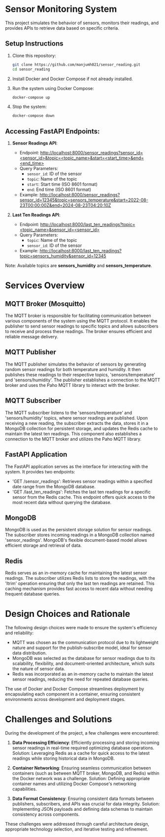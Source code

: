 # Sensor Monitoring System

This project simulates the behavior of sensors, monitors their readings, and provides APIs to retrieve data based on specific criteria.

## Setup Instructions

1. Clone this repository:
    ```bash
    git clone https://github.com/manjumh021/sensor_reading.git
    cd sensor_reading
    ```
2. Install Docker and Docker Compose if not already installed.
3. Run the system using Docker Compose:
    ```bash
    docker-compose up
    ```

4. Stop the system:
    ```bash
    docker-compose down
    ```

## Accessing FastAPI Endpoints:

1. **Sensor Readings API**:
   - Endpoint: [http://localhost:8000/sensor_readings?sensor_id=<sensor_id>&topic=<topic_name>&start=<start_time>&end=<end_time>](http://localhost:8000/sensor_readings?sensor_id=<sensor_id>&topic=<topic_name>&start=<start_time>&end=<end_time>)
   - Query Parameters:
     - `sensor_id`: ID of the sensor
     - `topic`: Name of the topic
     - `start`: Start time (ISO 8601 format)
     - `end`: End time (ISO 8601 format)
   - Example: [http://localhost:8000/sensor_readings?sensor_id=12345&topic=sensors_temperature&start=2022-08-23T00:00:00Z&end=2024-08-23T04:20:10Z](http://localhost:8000/sensor_readings?sensor_id=12345&topic=sensors_temperature&start=2022-08-23T00:00:00Z&end=2024-08-23T04:20:10Z)

2. **Last Ten Readings API**:
   - Endpoint: [http://localhost:8000/last_ten_readings?topic=<topic_name>&sensor_id=<sensor_id>](http://localhost:8000/last_ten_readings?topic=<topic_name>&sensor_id=<sensor_id>)
   - Query Parameters:
     - `topic`: Name of the topic
     - `sensor_id`: ID of the sensor
   - Example: [http://localhost:8000/last_ten_readings?topic=sensors_humidity&sensor_id=12345](http://localhost:8000/last_ten_readings?topic=sensors_humidity&sensor_id=12345)

Note: Available topics are **sensors_humidity** and **sensors_temperature**.


# Services Overview

## MQTT Broker (Mosquitto)

The MQTT broker is responsible for facilitating communication between various components of the system using the MQTT protocol. It enables the publisher to send sensor readings to specific topics and allows subscribers to receive and process these readings. The broker ensures efficient and reliable message delivery.

## MQTT Publisher

The MQTT publisher simulates the behavior of sensors by generating random sensor readings for both temperature and humidity. It then publishes these readings to their respective topics, 'sensors/temperature' and 'sensors/humidity'. The publisher establishes a connection to the MQTT broker and uses the Paho MQTT library to interact with the broker.

## MQTT Subscriber

The MQTT subscriber listens to the 'sensors/temperature' and 'sensors/humidity' topics, where sensor readings are published. Upon receiving a new reading, the subscriber extracts the data, stores it in a MongoDB collection for persistent storage, and updates the Redis cache to maintain the latest ten readings. This component also establishes a connection to the MQTT broker and utilizes the Paho MQTT library.

## FastAPI Application

The FastAPI application serves as the interface for interacting with the system. It provides two endpoints:
- 'GET /sensor_readings': Retrieves sensor readings within a specified date range from the MongoDB database.
- 'GET /last_ten_readings': Fetches the last ten readings for a specific sensor from the Redis cache. This endpoint offers quick access to the most recent data without querying the database.

## MongoDB

MongoDB is used as the persistent storage solution for sensor readings. The subscriber stores incoming readings in a MongoDB collection named 'sensor_readings'. MongoDB's flexible document-based model allows efficient storage and retrieval of data.

## Redis

Redis serves as an in-memory cache for maintaining the latest sensor readings. The subscriber utilizes Redis lists to store the readings, with the 'ltrim' operation ensuring that only the last ten readings are retained. This caching mechanism provides fast access to recent data without needing frequent database queries.

# Design Choices and Rationale

The following design choices were made to ensure the system's efficiency and reliability:

- MQTT was chosen as the communication protocol due to its lightweight nature and support for the publish-subscribe model, ideal for sensor data distribution.
- MongoDB was selected as the database for sensor readings due to its scalability, flexibility, and document-oriented architecture, which suits the nature of sensor data.
- Redis was incorporated as an in-memory cache to maintain the latest sensor readings, reducing the need for repeated database queries.

The use of Docker and Docker Compose streamlines deployment by encapsulating each component in a container, ensuring consistent environments across development and deployment stages.

# Challenges and Solutions

During the development of the project, a few challenges were encountered:

1. **Data Processing Efficiency**: Efficiently processing and storing incoming sensor readings in real-time required optimizing database operations. Solution: Leveraging Redis as a cache for quick access to the latest readings while storing historical data in MongoDB.

2. **Container Networking**: Ensuring seamless communication between containers (such as between MQTT broker, MongoDB, and Redis) within the Docker network was a challenge. Solution: Defining appropriate container names and utilizing Docker Compose's networking capabilities.

3. **Data Format Consistency**: Ensuring consistent data formats between publishers, subscribers, and APIs was crucial for data integrity. Solution: Implementing JSON payloads and defining data schemas to maintain consistency across components.

These challenges were addressed through careful architecture design, appropriate technology selection, and iterative testing and refinement.

